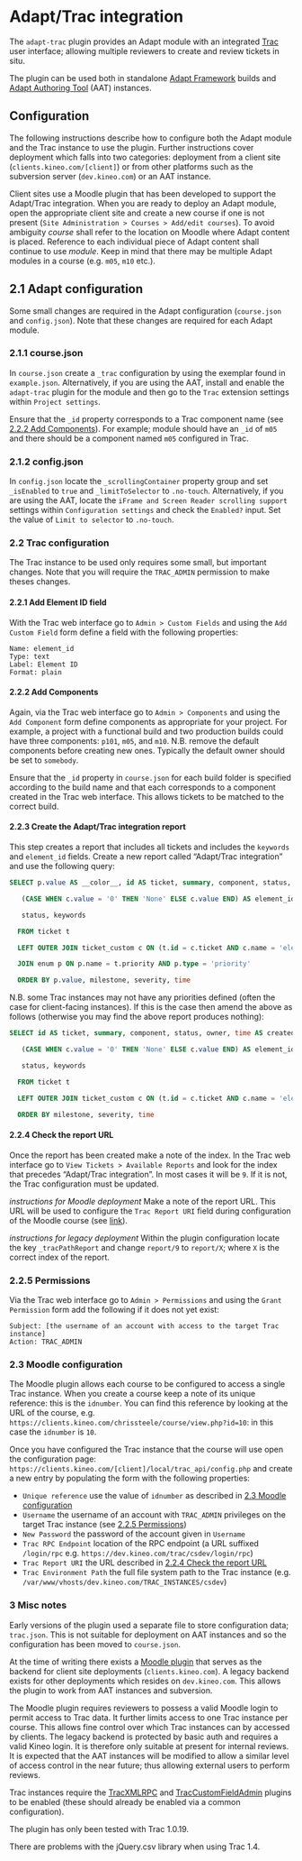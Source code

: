 # Adapt/Trac integration

The `adapt-trac` plugin provides an Adapt module with an integrated [Trac](https://trac.edgewall.org/) user interface; allowing multiple reviewers to create and review tickets in situ.

The plugin can be used both in standalone [Adapt Framework](https://github.com/adaptlearning/adapt_framework) builds and [Adapt Authoring Tool](https://github.com/adaptlearning/adapt_authoring) (AAT) instances.

## Configuration

The following instructions describe how to configure both the Adapt module and the Trac instance to use the plugin. Further instructions cover deployment which falls into two categories: deployment from a client site (`clients.kineo.com/[client]`) or from other platforms such as the subversion server (`dev.kineo.com`) or an AAT instance.

Client sites use a Moodle plugin that has been developed to support the Adapt/Trac integration. When you are ready to deploy an Adapt module, open the appropriate client site and create a new course if one is not present (`Site Administration > Courses > Add/edit courses`). To avoid ambiguity _course_ shall refer to the location on Moodle where Adapt content is placed. Reference to each individual piece of Adapt content shall continue to use _module_. Keep in mind that there may be multiple Adapt modules in a course (e.g. `m05`, `m10` etc.).

## 2.1 Adapt configuration 

Some small changes are required in the Adapt configuration (`course.json` and `config.json`). Note that these changes are required for each Adapt module. 

### 2.1.1 course.json 

In `course.json` create a `_trac` configuration by using the exemplar found in `example.json`. Alternatively, if you are using the AAT, install and enable the `adapt-trac` plugin for the module and then go to the `Trac` extension settings within `Project settings`.

Ensure that the `_id` property corresponds to a Trac component name (see [2.2.2 Add Components](#222-add-components)). For example; module should have an `_id` of `m05` and there should be a component named `m05` configured in Trac.

### 2.1.2 config.json 

In `config.json` locate the `_scrollingContainer` property group and set `_isEnabled` to `true` and `_limitToSelector` to `.no-touch`. Alternatively, if you are using the AAT, locate the `iFrame and Screen Reader scrolling support` settings within `Configuration settings` and check the `Enabled?` input. Set the value of `Limit to selector` to `.no-touch`.

### 2.2 Trac configuration 

The Trac instance to be used only requires some small, but important changes. Note that you will require the `TRAC_ADMIN` permission to make theses changes.

#### 2.2.1 Add Element ID field 

With the Trac web interface go to `Admin > Custom Fields` and using the `Add Custom Field` form define a field with the following properties: 
```
Name: element_id
Type: text
Label: Element ID
Format: plain
```

#### 2.2.2 Add Components 

Again, via the Trac web interface go to `Admin > Components` and using the `Add Component` form define components as appropriate for your project. For example, a project with a functional build and two production builds could have three components: `p101`, `m05`, and `m10`. N.B. remove the default components before creating new ones. Typically the default owner should be set to `somebody`. 

Ensure that the `_id` property in `course.json` for each build folder is specified according to the build name and that each corresponds to a component created in the Trac web interface. This allows tickets to be matched to the correct build. 

#### 2.2.3 Create the Adapt/Trac integration report 

This step creates a report that includes all tickets and includes the `keywords` and `element_id` fields. Create a new report called “Adapt/Trac integration” and use the following query: 

```sql
SELECT p.value AS __color__, id AS ticket, summary, component, status, owner, time AS created, changetime AS _changetime, description AS _description, reporter AS _reporter, 

   (CASE WHEN c.value = '0' THEN 'None' ELSE c.value END) AS element_id, 

   status, keywords 

  FROM ticket t 

  LEFT OUTER JOIN ticket_custom c ON (t.id = c.ticket AND c.name = 'element_id') 

  JOIN enum p ON p.name = t.priority AND p.type = 'priority' 

  ORDER BY p.value, milestone, severity, time 
```
N.B. some Trac instances may not have any priorities defined (often the case for client-facing instances). If this is the case then amend the above as follows (otherwise you may find the above report produces nothing): 

```sql
SELECT id AS ticket, summary, component, status, owner, time AS created, changetime AS _changetime, description AS _description, reporter AS _reporter, 

   (CASE WHEN c.value = '0' THEN 'None' ELSE c.value END) AS element_id, 

   status, keywords 

  FROM ticket t 

  LEFT OUTER JOIN ticket_custom c ON (t.id = c.ticket AND c.name = 'element_id') 

  ORDER BY milestone, severity, time
```

#### 2.2.4 Check the report URL

Once the report has been created make a note of the index. In the Trac web interface go to `View Tickets > Available Reports` and look for the index that precedes “Adapt/Trac integration”. In most cases it will be `9`. If it is not, the Trac configuration must be updated.

_instructions for Moodle deployment_
Make a note of the report URL. This URL will be used to configure the `Trac Report URI` field during configuration of the Moodle course (see [link](#23-moodle-configuraton)).

_instructions for legacy deployment_
Within the plugin configuration locate the key `_tracPathReport` and change `report/9` to `report/X`; where `X` is the correct index of the report.

### 2.2.5 Permissions

Via the Trac web interface go to `Admin > Permissions` and using the `Grant Permission` form add the following if it does not yet exist: 
```
Subject: [the username of an account with access to the target Trac instance]
Action: TRAC_ADMIN 
```
### 2.3 Moodle configuration

The Moodle plugin allows each course to be configured to access a single Trac instance. When you create a course keep a note of its unique reference: this is the `idnumber`. You can find this reference by looking at the URL of the course, e.g. `https://clients.kineo.com/chrissteele/course/view.php?id=10`: in this case the `idnumber` is `10`.

Once you have configured the Trac instance that the course will use open the configuration page: `https://clients.kineo.com/[client]/local/trac_api/config.php` and create a new entry by populating the form with the following properties:

- `Unique reference` use the value of `idnumber` as described in [2.3 Moodle configuration](#23-moodle-configuration)
- `Username` the username of an account with `TRAC_ADMIN` privileges on the target Trac instance (see [2.2.5 Permissions](#225-permissions))
- `New Password` the password of the account given in `Username`
- `Trac RPC Endpoint` location of the RPC endpoint (a URL suffixed `/login/rpc` e.g. `https://dev.kineo.com/trac/csdev/login/rpc`)
- `Trac Report URI` the URL described in [2.2.4 Check the report URL](#224-check-the-report-url)
- `Trac Environment Path` the full file system path to the Trac instance (e.g. `/var/www/vhosts/dev.kineo.com/TRAC_INSTANCES/csdev`)

### 3 Misc notes

Early versions of the plugin used a separate file to store configuration data; `trac.json`. This is not suitable for deployment on AAT instances and so the configuration has been moved to `course.json`.

At the time of writing there exists a [Moodle plugin](#23-moodle-configuration) that serves as the backend for client site deployments (`clients.kineo.com`). A legacy backend exists for other deployments which resides on `dev.kineo.com`. This allows the plugin to work from AAT instances and subversion.

The Moodle plugin requires reviewers to possess a valid Moodle login to permit access to Trac data. It further limits access to one Trac instance per course. This allows fine control over which Trac instances can by accessed by clients. The legacy backend is protected by basic auth and requires a valid Kineo login. It is therefore only suitable at present for internal reviews. It is expected that the AAT instances will be modified to allow a similar level of access control in the near future; thus allowing external users to perform reviews.

Trac instances require the [TracXMLRPC](https://trac-hacks.org/wiki/XmlRpcPlugin) and [TracCustomFieldAdmin](https://trac-hacks.org/wiki/CustomFieldAdminPlugin) plugins to be enabled (these should already be enabled via a common configuration).

The plugin has only been tested with Trac 1.0.19.

There are problems with the jQuery.csv library when using Trac 1.4.

